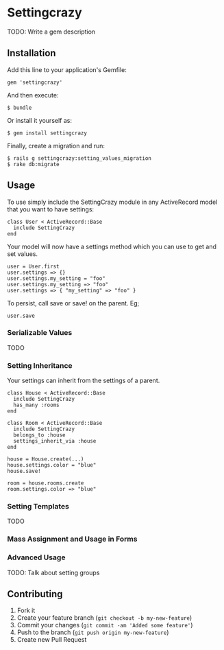 # Settingcrazy

TODO: Write a gem description

## Installation

Add this line to your application's Gemfile:

    gem 'settingcrazy'

And then execute:

    $ bundle

Or install it yourself as:

    $ gem install settingcrazy

Finally, create a migration and run:

    $ rails g settingcrazy:setting_values_migration
    $ rake db:migrate

## Usage

To use simply include the SettingCrazy module in any ActiveRecord model that you want to have settings:

    class User < ActiveRecord::Base
      include SettingCrazy
    end

Your model will now have a settings method which you can use to get and set values.

    user = User.first
    user.settings => {}
    user.settings.my_setting = "foo"
    user.settings.my_setting => "foo"
    user.settings => { "my_setting" => "foo" }

To persist, call save or save! on the parent. Eg;

    user.save

### Serializable Values

TODO

### Setting Inheritance

Your settings can inherit from the settings of a parent.

    class House < ActiveRecord::Base
      include SettingCrazy
      has_many :rooms
    end

    class Room < ActiveRecord::Base
      include SettingCrazy
      belongs_to :house
      settings_inherit_via :house
    end

    house = House.create(...)
    house.settings.color = "blue"
    house.save!

    room = house.rooms.create
    room.settings.color => "blue"

### Setting Templates

TODO

### Mass Assignment and Usage in Forms

### Advanced Usage

TODO: Talk about setting groups

## Contributing

1. Fork it
2. Create your feature branch (`git checkout -b my-new-feature`)
3. Commit your changes (`git commit -am 'Added some feature'`)
4. Push to the branch (`git push origin my-new-feature`)
5. Create new Pull Request
